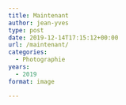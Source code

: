 ```yaml
---
title: Maintenant
author: jean-yves
type: post
date: 2019-12-14T17:15:12+00:00
url: /maintenant/
categories:
  - Photographie
years:
  - 2019
format: image

---
```

